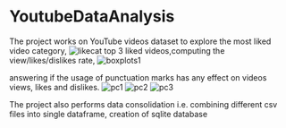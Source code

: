 # YoutubeDataAnalysis

The project works on YouTube videos dataset to explore the most liked video category,
![likecat](https://github.com/SMKProj/YoutubeDataAnalysis/assets/85155952/387a4398-a97c-484e-8b73-6d9329e71d49)
top 3 liked videos,computing the view/likes/dislikes rate,
![boxplots1](https://github.com/SMKProj/YoutubeDataAnalysis/assets/85155952/90065702-4890-43d2-9848-151d073fad75)

answering if the usage of punctuation marks has any effect on videos views, likes and dislikes.
![pc1](https://github.com/SMKProj/YoutubeDataAnalysis/assets/85155952/819f07b8-1d76-478b-92aa-2a5e1c64f2e2)
![pc2](https://github.com/SMKProj/YoutubeDataAnalysis/assets/85155952/8b7a3951-9f44-4609-b5b5-e7b0cb45287f)
![pc3](https://github.com/SMKProj/YoutubeDataAnalysis/assets/85155952/3573be1a-c300-4a37-ad02-68c81fe52ecd)



The project also performs data consolidation i.e. combining different csv files into single dataframe, creation of sqlite database
